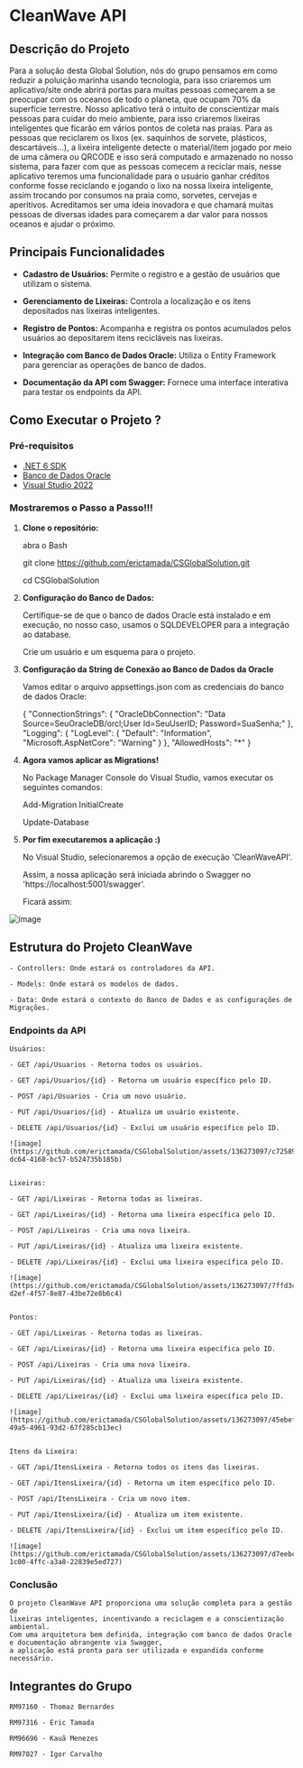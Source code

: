 # CleanWave API

## Descrição do Projeto
Para a solução desta Global Solution, nós do grupo pensamos em como reduzir a poluição marinha usando tecnologia, para isso criaremos um aplicativo/site onde abrirá portas para muitas pessoas começarem a se preocupar com os oceanos de todo o planeta, que ocupam 70% da superfície terrestre.
Nosso aplicativo terá o intuito de conscientizar mais pessoas para cuidar do meio ambiente, para isso criaremos lixeiras inteligentes que ficarão em vários pontos de coleta nas praias. Para as pessoas que reciclarem os lixos (ex. saquinhos de sorvete, plásticos, descartáveis...), a lixeira inteligente detecte o material/item jogado por meio de uma câmera ou QRCODE e isso será computado e armazenado no nosso sistema, para fazer com que as pessoas comecem a reciclar mais, nesse aplicativo teremos uma funcionalidade para o usuário ganhar créditos conforme fosse reciclando e jogando o lixo na nossa lixeira inteligente, assim trocando por consumos na praia como, sorvetes, cervejas e aperitivos.
Acreditamos ser uma ideia inovadora e que chamará muitas pessoas de diversas idades para começarem a dar valor para nossos oceanos e ajudar o próximo.


## Principais Funcionalidades

- **Cadastro de Usuários:** Permite o registro e a gestão de usuários que utilizam o sistema.
  
- **Gerenciamento de Lixeiras:** Controla a localização e os itens depositados nas lixeiras inteligentes.
  
- **Registro de Pontos:** Acompanha e registra os pontos acumulados pelos usuários ao depositarem itens recicláveis nas lixeiras.
  
- **Integração com Banco de Dados Oracle:** Utiliza o Entity Framework para gerenciar as operações de banco de dados.
  
- **Documentação da API com Swagger:** Fornece uma interface interativa para testar os endpoints da API.


## Como Executar o Projeto ?

### Pré-requisitos

- [.NET 6 SDK](https://dotnet.microsoft.com/download/dotnet/6.0)
- [Banco de Dados Oracle](https://www.oracle.com/database/)
- [Visual Studio 2022](https://visualstudio.microsoft.com/vs/)

### Mostraremos o Passo a Passo!!!

1. **Clone o repositório:**
   
   abra o Bash
   
   git clone https://github.com/erictamada/CSGlobalSolution.git
   
   cd CSGlobalSolution



2. **Configuração do Banco de Dados:**

    Certifique-se de que o banco de dados Oracle está instalado e em execução, no nosso caso, usamos o SQLDEVELOPER para a integração ao database.

    Crie um usuário e um esquema para o projeto.
   


3. **Configuração da String de Conexão ao Banco de Dados da Oracle**

   Vamos editar o arquivo appsettings.json com as credenciais do banco de dados Oracle:
   
      {
        "ConnectionStrings": {
          "OracleDbConnection": "Data Source=SeuOracleDB/orcl;User Id=SeuUserID; Password=SuaSenha;"
        },
        "Logging": {
          "LogLevel": {
            "Default": "Information",
            "Microsoft.AspNetCore": "Warning"
          }
        },
        "AllowedHosts": "*"
      }



4. **Agora vamos aplicar as Migrations!**
   
      No Package Manager Console do Visual Studio, vamos executar os seguintes comandos:
   
      Add-Migration InitialCreate
   
      Update-Database



5. **Por fim executaremos a aplicação :)**

     No Visual Studio, selecionaremos a opção de execução 'CleanWaveAPI'.

     Assim, a nossa aplicação será iniciada abrindo o Swagger no 'https://localhost:5001/swagger'.

     Ficará assim:

![image](https://github.com/erictamada/CSGlobalSolution/assets/136273097/99046da3-925c-42a3-8e63-34196f6dbde0)


## Estrutura do Projeto CleanWave

    - Controllers: Onde estará os controladores da API.

    - Models: Onde estará os modelos de dados.

    - Data: Onde estará o contexto do Banco de Dados e as configurações de Migrações.


### Endpoints da API

    Usuários:
    
    - GET /api/Usuarios - Retorna todos os usuários.
    
    - GET /api/Usuarios/{id} - Retorna um usuário específico pelo ID.
    
    - POST /api/Usuarios - Cria um novo usuário.
    
    - PUT /api/Usuarios/{id} - Atualiza um usuário existente.
    
    - DELETE /api/Usuarios/{id} - Exclui um usuário específico pelo ID.

    ![image](https://github.com/erictamada/CSGlobalSolution/assets/136273097/c7258999-dc64-4168-bc57-b524735b185b)


    Lixeiras:

    - GET /api/Lixeiras - Retorna todas as lixeiras.
    
    - GET /api/Lixeiras/{id} - Retorna uma lixeira específica pelo ID.
    
    - POST /api/Lixeiras - Cria uma nova lixeira.
    
    - PUT /api/Lixeiras/{id} - Atualiza uma lixeira existente.
    
    - DELETE /api/Lixeiras/{id} - Exclui uma lixeira específica pelo ID.

    ![image](https://github.com/erictamada/CSGlobalSolution/assets/136273097/7ffd3c7d-d2ef-4f57-8e87-43be72e8b6c4)


    Pontos:

    - GET /api/Lixeiras - Retorna todas as lixeiras.
    
    - GET /api/Lixeiras/{id} - Retorna uma lixeira específica pelo ID.
    
    - POST /api/Lixeiras - Cria uma nova lixeira.
    
    - PUT /api/Lixeiras/{id} - Atualiza uma lixeira existente.
    
    - DELETE /api/Lixeiras/{id} - Exclui uma lixeira específica pelo ID.

    ![image](https://github.com/erictamada/CSGlobalSolution/assets/136273097/45ebefd5-49a5-4961-93d2-67f285cb13ec)


    Itens da Lixeira:

    - GET /api/ItensLixeira - Retorna todos os itens das lixeiras.
    
    - GET /api/ItensLixeira/{id} - Retorna um item específico pelo ID.
    
    - POST /api/ItensLixeira - Cria um novo item.
    
    - PUT /api/ItensLixeira/{id} - Atualiza um item existente.
    
    - DELETE /api/ItensLixeira/{id} - Exclui um item específico pelo ID.

    ![image](https://github.com/erictamada/CSGlobalSolution/assets/136273097/d7eebc4c-1c00-4ffc-a3a8-22839e5ed727)



### Conclusão

    O projeto CleanWave API proporciona uma solução completa para a gestão de 
    lixeiras inteligentes, incentivando a reciclagem e a conscientização ambiental. 
    Com uma arquitetura bem definida, integração com banco de dados Oracle e documentação abrangente via Swagger, 
    a aplicação está pronta para ser utilizada e expandida conforme necessário.

    
## Integrantes do Grupo

    RM97160 - Thomaz Bernardes
    
    RM97316 - Eric Tamada
    
    RM96696 - Kauã Menezes
    
    RM97027 - Igor Carvalho



